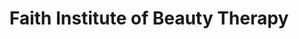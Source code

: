 ---
title: "Faith Institute of Beauty Therapy"
url: /ganta/faith-institute-of-beauty-therapy/
shop: Kosmetik
---